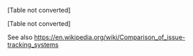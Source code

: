 \[Table not converted\]

\[Table not converted\]

See also <https://en.wikipedia.org/wiki/Comparison_of_issue-tracking_systems>
